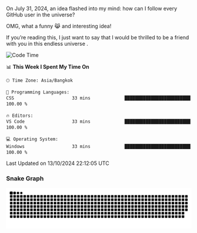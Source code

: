 On July 31, 2024, an idea flashed into my mind: how can I follow every GitHub user in the universe?

OMG, what a funny 😹 and interesting idea!

If you’re reading this, I just want to say that I would be thrilled to be a friend with you in this endless universe . 


<!--START_SECTION:waka-->
![Code Time](http://img.shields.io/badge/Code%20Time-15%20hrs%208%20mins-blue)

📊 **This Week I Spent My Time On** 

```text
🕑︎ Time Zone: Asia/Bangkok

💬 Programming Languages: 
CSS                      33 mins             █████████████████████████   100.00 % 

🔥 Editors: 
VS Code                  33 mins             █████████████████████████   100.00 % 

💻 Operating System: 
Windows                  33 mins             █████████████████████████   100.00 % 
```


 Last Updated on 13/10/2024 22:12:05 UTC
<!--END_SECTION:waka-->

### Snake Graph
![snake graph](https://github.com/tqlucitvn/tqlucitvn/blob/snake-graph-output/github-contribution-grid-snake.svg)
